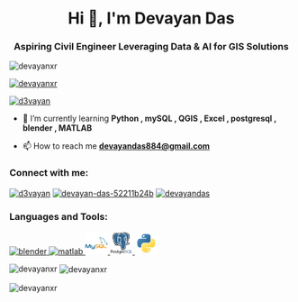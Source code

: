 <h1 align="center">Hi 👋, I'm Devayan Das</h1>
<h3 align="center">Aspiring Civil Engineer Leveraging Data & AI for GIS Solutions</h3>

<p align="left"> <img src="https://komarev.com/ghpvc/?username=devayanxr&label=Profile%20views&color=0e75b6&style=flat" alt="devayanxr" /> </p>

<p align="left"> <a href="https://github.com/ryo-ma/github-profile-trophy"><img src="https://github-profile-trophy.vercel.app/?username=devayanxr" alt="devayanxr" /></a> </p>

<p align="left"> <a href="https://twitter.com/d3vayan" target="blank"><img src="https://img.shields.io/twitter/follow/d3vayan?logo=twitter&style=for-the-badge" alt="d3vayan" /></a> </p>

- 🌱 I’m currently learning **Python , mySQL , QGIS , Excel , postgresql , blender , MATLAB**

- 📫 How to reach me **devayandas884@gmail.com**

<h3 align="left">Connect with me:</h3>
<p align="left">
<a href="https://twitter.com/d3vayan" target="blank"><img align="center" src="https://raw.githubusercontent.com/rahuldkjain/github-profile-readme-generator/master/src/images/icons/Social/twitter.svg" alt="d3vayan" height="30" width="40" /></a>
<a href="https://linkedin.com/in/devayan-das-52211b24b" target="blank"><img align="center" src="https://raw.githubusercontent.com/rahuldkjain/github-profile-readme-generator/master/src/images/icons/Social/linked-in-alt.svg" alt="devayan-das-52211b24b" height="30" width="40" /></a>
<a href="https://kaggle.com/devayandas" target="blank"><img align="center" src="https://raw.githubusercontent.com/rahuldkjain/github-profile-readme-generator/master/src/images/icons/Social/kaggle.svg" alt="devayandas" height="30" width="40" /></a>
</p>

<h3 align="left">Languages and Tools:</h3>
<p align="left"> <a href="https://www.blender.org/" target="_blank" rel="noreferrer"> <img src="https://download.blender.org/branding/community/blender_community_badge_white.svg" alt="blender" width="40" height="40"/> </a> <a href="https://www.mathworks.com/" target="_blank" rel="noreferrer"> <img src="https://upload.wikimedia.org/wikipedia/commons/2/21/Matlab_Logo.png" alt="matlab" width="40" height="40"/> </a> <a href="https://www.mysql.com/" target="_blank" rel="noreferrer"> <img src="https://raw.githubusercontent.com/devicons/devicon/master/icons/mysql/mysql-original-wordmark.svg" alt="mysql" width="40" height="40"/> </a> <a href="https://www.postgresql.org" target="_blank" rel="noreferrer"> <img src="https://raw.githubusercontent.com/devicons/devicon/master/icons/postgresql/postgresql-original-wordmark.svg" alt="postgresql" width="40" height="40"/> </a> <a href="https://www.python.org" target="_blank" rel="noreferrer"> <img src="https://raw.githubusercontent.com/devicons/devicon/master/icons/python/python-original.svg" alt="python" width="40" height="40"/> </a> </p>

<p><img align="left" src="https://github-readme-stats.vercel.app/api/top-langs?username=devayanxr&show_icons=true&locale=en&layout=compact" alt="devayanxr" /></p>

<p>&nbsp;<img align="center" src="https://github-readme-stats.vercel.app/api?username=devayanxr&show_icons=true&locale=en" alt="devayanxr" /></p>

<p><img align="center" src="https://github-readme-streak-stats.herokuapp.com/?user=devayanxr&" alt="devayanxr" /></p>
